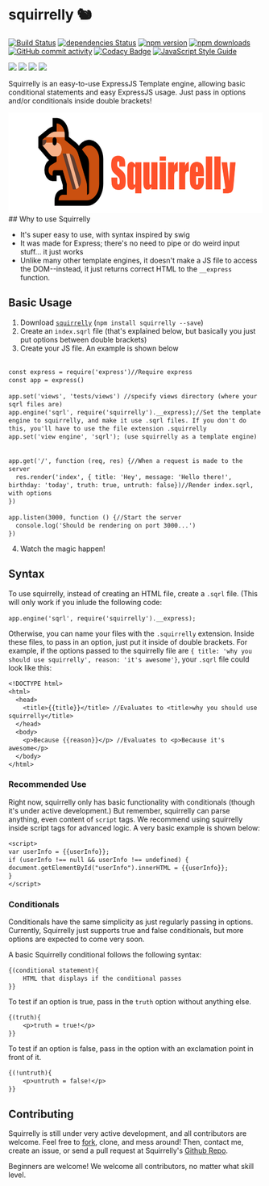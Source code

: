 # squirrelly 🐿️
[![Build Status](https://travis-ci.org/nebrelbug/squirrelly.svg?branch=master)](https://travis-ci.org/nebrelbug/squirrelly)
[![dependencies Status](https://david-dm.org/nebrelbug/squirrelly/status.svg)](https://david-dm.org/nebrelbug/squirrelly)
[![npm version](https://img.shields.io/npm/v/squirrelly.svg)](https://www.npmjs.com/package/squirrelly)
[![npm downloads](https://img.shields.io/npm/dt/squirrelly.svg)](https://www.npmjs.com/package/squirrelly)
[![GitHub commit activity](https://img.shields.io/github/commit-activity/y/nebrelbug/squirrelly.svg)](https://github.com/nebrelbug/squirrelly)
[![Codacy Badge](https://api.codacy.com/project/badge/Grade/b848f0c508e841cf8fd3ab7308cfee34)](https://www.codacy.com/app/nebrelbug/squirrelly?utm_source=github.com&amp;utm_medium=referral&amp;utm_content=nebrelbug/squirrelly&amp;utm_campaign=Badge_Grade)
[![JavaScript Style Guide](https://img.shields.io/badge/code_style-standard-brightgreen.svg)](https://standardjs.com)

[![](https://img.shields.io/github/forks/nebrelbug/squirrelly.svg?style=social&label=Fork)](https://github.com/nebrelbug/squirrelly/fork)
[![](https://img.shields.io/github/stars/nebrelbug/squirrelly.svg?style=social&label=Stars)](https://github.com/nebrelbug/squirrelly)
[![](https://img.shields.io/github/watchers/nebrelbug/squirrelly.svg?style=social&label=Watch)](https://github.com/nebrelbug/squirrelly)
[![](https://img.shields.io/github/followers/nebrelbug.svg?style=social&label=Follow)](https://github.com/nebrelbug/squirrelly)

Squirrelly is an easy-to-use ExpressJS Template engine, allowing basic conditional statements and easy ExpressJS usage. Just pass in options and/or conditionals inside double brackets!

<img src="squirrellylogo.PNG" alt="" style="height: 200px;"/>
## Why to use Squirrelly

* It's super easy to use, with syntax inspired by swig
* It was made for Express; there's no need to pipe or do weird input stuff... it just works
* Unlike many other template engines, it doesn't make a JS file to access the DOM--instead, it just returns correct HTML to the `__express` function.

## Basic Usage

1. Download [`squirrelly`](https://www.npmjs.com/package/squirrelly) (`npm install squirrelly --save`)
2. Create an `index.sqrl` file (that's explained below, but basically you just put options between double brackets)
3. Create your JS file. An example is shown below

```

const express = require('express')//Require express
const app = express()

app.set('views', 'tests/views') //specify views directory (where your sqrl files are)
app.engine('sqrl', require('squirrelly').__express);//Set the template engine to squirrelly, and make it use .sqrl files. If you don't do this, you'll have to use the file extension .squirrelly
app.set('view engine', 'sqrl'); (use squirrelly as a template engine)


app.get('/', function (req, res) {//When a request is made to the server
  res.render('index', { title: 'Hey', message: 'Hello there!', birthday: 'today', truth: true, untruth: false})//Render index.sqrl, with options
})

app.listen(3000, function () {//Start the server
  console.log('Should be rendering on port 3000...')
})

```

4. Watch the magic happen!

## Syntax

To use squirrelly, instead of creating an HTML file, create a `.sqrl` file. (This will only work if you inlude the following code:

`app.engine('sqrl', require('squirrelly').__express);`

Otherwise, you can name your files with the `.squirrelly` extension. Inside these files, to pass in an option, just put it inside of double brackets. For example, if the options passed to the squirrelly file are `{ title: 'why you should use squirrelly', reason: 'it's awesome'}`, your `.sqrl` file could look like this:

```
<!DOCTYPE html>
<html>
  <head>
    <title>{{title}}</title> //Evaluates to <title>why you should use squirrelly</title>
  </head>
  <body>
    <p>Because {{reason}}</p> //Evaluates to <p>Because it's awesome</p>
  </body>
</html>
```

### Recommended Use

Right now, squirrelly only has basic functionality with conditionals (though it's under active development.) But remember, squirrelly can parse anything, even content of `script` tags. We recommend using squirrelly inside script tags for advanced logic. A very basic  example is shown below:

```
<script>
var userInfo = {{userInfo}};
if (userInfo !== null && userInfo !== undefined) {
document.getElementById("userInfo").innerHTML = {{userInfo}};
}
</script>

```

### Conditionals

Conditionals have the same simplicity as just regularly passing in options. Currently, Squirrelly just supports true and false conditionals, but more options are expected to come very soon.

A basic Squirrelly conditional follows the following syntax:

```
{(conditional statement){
	HTML that displays if the conditional passes
}}
```

To test if an option is true, pass in the `truth` option without anything else.

```
{(truth){
    <p>truth = true!</p>
}}
```
To test if an option is false, pass in the option with an exclamation point in front of it.
```
{(!untruth){
    <p>untruth = false!</p>
}}
```

## Contributing

Squirrelly is still under very active development, and all contributors are welcome. Feel free to [fork](https://github.com/nebrelbug/squirrelly), clone, and mess around! Then, contact me, create an issue, or send a pull request at Squirrelly's [Github Repo](https://github.com/nebrelbug/squirrelly).

Beginners are welcome! We welcome all contributors, no matter what skill level.

